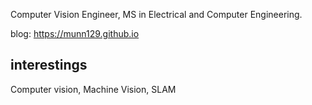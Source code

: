 Computer Vision Engineer,
MS in Electrical and Computer Engineering.

blog: https://munn129.github.io

interestings
---
Computer vision, Machine Vision, SLAM
